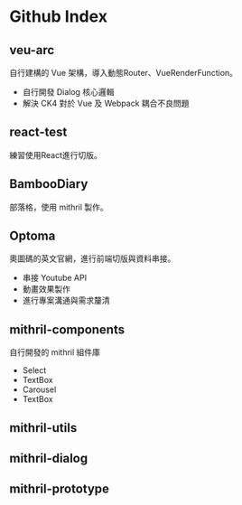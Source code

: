 # Github Index

## veu-arc
自行建構的 Vue 架構，導入動態Router、VueRenderFunction。
* 自行開發 Dialog 核心邏輯
* 解決 CK4 對於 Vue 及 Webpack 耦合不良問題

## react-test
練習使用React進行切版。

## BambooDiary
部落格，使用 mithril 製作。

## Optoma
奧圖碼的英文官網，進行前端切版與資料串接。
* 串接 Youtube API
* 動畫效果製作
* 進行專案溝通與需求釐清

## mithril-components
自行開發的 mithril 組件庫
* Select
* TextBox
* Carousel
* TextBox

## mithril-utils

## mithril-dialog

## mithril-prototype